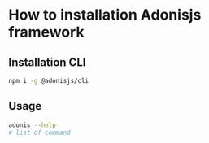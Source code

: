 # How to installation Adonisjs framework

## Installation CLI

```bash
npm i -g @adonisjs/cli
```

## Usage

```bash
adonis --help
# list of command
```
